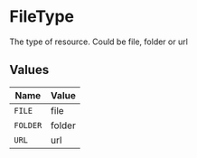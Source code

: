 # FileType

The type of resource. Could be file, folder or url


## Values

| Name     | Value    |
| -------- | -------- |
| `FILE`   | file     |
| `FOLDER` | folder   |
| `URL`    | url      |